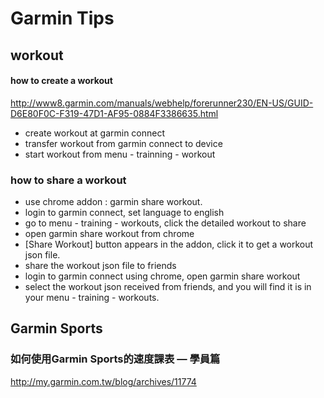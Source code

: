 Garmin Tips
======

## workout
#### how to create a workout
http://www8.garmin.com/manuals/webhelp/forerunner230/EN-US/GUID-D6E80F0C-F319-47D1-AF95-0884F3386635.html
+ create workout at garmin connect
+ transfer workout from garmin connect to device
+ start workout from menu - trainning - workout

### how to share a workout
+ use chrome addon : garmin share workout.
+ login to garmin connect, set language to english
+ go to menu - training - workouts, click the detailed workout to share
+ open garmin share workout from chrome
+ [Share Workout] button appears in the addon, click it to get a workout json file.
+ share the workout json file to friends
+ login to garmin connect using chrome, open garmin share workout
+ select the workout json received from friends, and you will find it is in your menu - training - workouts.

## Garmin Sports

### 如何使用Garmin Sports的速度課表 — 學員篇
http://my.garmin.com.tw/blog/archives/11774
